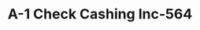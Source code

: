 ---
f_zip-code: 95969
f_state-code: CA
title: A-1 Check Cashing Inc-564
f_phone: 530-872-7500
f_city-only: Paradise
f_address: 6451 Skyway Paradise
f_location-unique-id: '564'
slug: a-1-check-cashing-inc-564
updated-on: '2024-05-30T13:46:58.046Z'
created-on: '2024-05-30T13:36:59.803Z'
published-on: '2024-05-30T13:54:32.469Z'
f_city-state: cms/city/paradise-ca.md
f_company: cms/company/a-1-check-cashing-inc.md
f_state: cms/state/california.md
layout: '[payday-loan].html'
tags: payday-loan
---